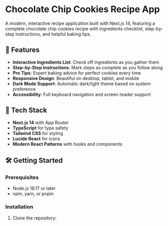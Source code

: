 # Chocolate Chip Cookies Recipe App

A modern, interactive recipe application built with Next.js 14, featuring a complete chocolate chip cookies recipe with ingredients checklist, step-by-step instructions, and helpful baking tips.

## 🍪 Features

- **Interactive Ingredients List**: Check off ingredients as you gather them
- **Step-by-Step Instructions**: Mark steps as complete as you follow along
- **Pro Tips**: Expert baking advice for perfect cookies every time
- **Responsive Design**: Beautiful on desktop, tablet, and mobile
- **Dark Mode Support**: Automatic dark/light theme based on system preference
- **Accessibility**: Full keyboard navigation and screen reader support

## 🚀 Tech Stack

- **Next.js 14** with App Router
- **TypeScript** for type safety
- **Tailwind CSS** for styling
- **Lucide React** for icons
- **Modern React Patterns** with hooks and components

## 🛠️ Getting Started

### Prerequisites

- Node.js 18.17 or later
- npm, yarn, or pnpm

### Installation

1. Clone the repository: